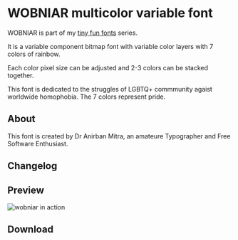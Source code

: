 # WOBNIAR multicolor variable font

WOBNIAR is part of my [tiny fun fonts](https://fonts.atipra.in/tiny.html) series.

It is a variable component bitmap font with variable color layers with 7 colors of rainbow.

Each color pixel size can be adjusted and 2-3 colors can be stacked together.

This font is dedicated to the struggles of LGBTQ+ commmunity agaist worldwide homophobia. The 7 colors represent pride.

## About
This font is created by Dr Anirban Mitra, an amateure Typographer and Free Software Enthusiast.
 
## Changelog


## Preview 
![wobniar in action](documentation/wobniar.gif)

## Download



